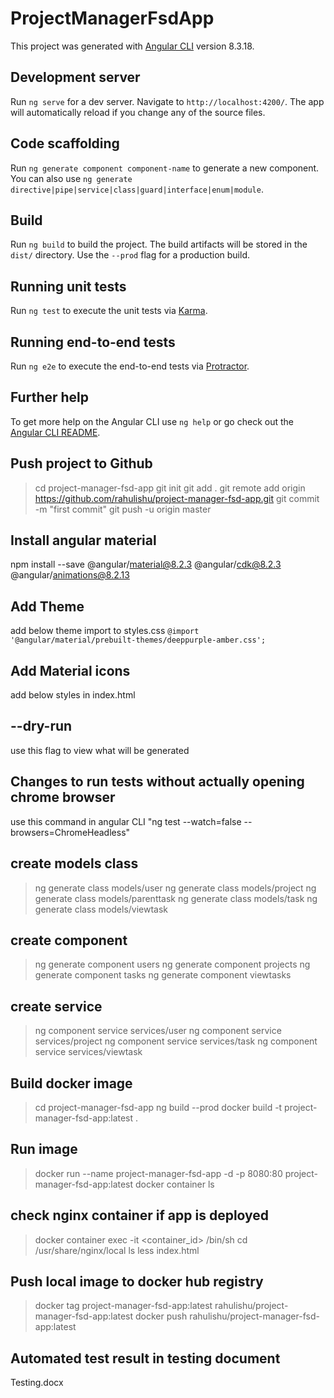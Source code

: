 # ProjectManagerFsdApp

This project was generated with [Angular CLI](https://github.com/angular/angular-cli) version 8.3.18.

## Development server

Run `ng serve` for a dev server. Navigate to `http://localhost:4200/`. The app will automatically reload if you change any of the source files.

## Code scaffolding

Run `ng generate component component-name` to generate a new component. You can also use `ng generate directive|pipe|service|class|guard|interface|enum|module`.

## Build

Run `ng build` to build the project. The build artifacts will be stored in the `dist/` directory. Use the `--prod` flag for a production build.

## Running unit tests

Run `ng test` to execute the unit tests via [Karma](https://karma-runner.github.io).

## Running end-to-end tests

Run `ng e2e` to execute the end-to-end tests via [Protractor](http://www.protractortest.org/).

## Further help

To get more help on the Angular CLI use `ng help` or go check out the [Angular CLI README](https://github.com/angular/angular-cli/blob/master/README.md).

## Push project to Github
> cd project-manager-fsd-app
> git init
> git add .
> git remote add origin https://github.com/rahulishu/project-manager-fsd-app.git
> git commit -m "first commit"
> git push -u origin master


## Install angular material
npm install --save @angular/material@8.2.3 @angular/cdk@8.2.3 @angular/animations@8.2.13


## Add Theme
add below theme import to styles.css
`@import '@angular/material/prebuilt-themes/deeppurple-amber.css';`

## Add Material icons
add below styles in index.html
<link href="https://fonts.googleapis.com/icon?family=Material+Icons" rel="stylesheet">

## --dry-run
use this flag to view what will be generated

## Changes to run tests without actually opening chrome browser
use this command in angular CLI "ng test --watch=false --browsers=ChromeHeadless"


## create models class
> ng generate class models/user
> ng generate class models/project
> ng generate class models/parenttask
> ng generate class models/task
> ng generate class models/viewtask

## create component
> ng generate component users
> ng generate component projects
> ng generate component tasks
> ng generate component viewtasks

## create service 
> ng component service services/user
> ng component service services/project
> ng component service services/task
> ng component service services/viewtask



## Build docker image
> cd project-manager-fsd-app
> ng build --prod
> docker build -t project-manager-fsd-app:latest .

## Run image
> docker run --name project-manager-fsd-app -d -p 8080:80 project-manager-fsd-app:latest
> docker container ls

## check nginx container if app is deployed 
> docker container exec -it <container_id> /bin/sh
> cd /usr/share/nginx/local
> ls 
> less index.html

## Push local image to docker hub registry
> docker tag project-manager-fsd-app:latest rahulishu/project-manager-fsd-app:latest
> docker push rahulishu/project-manager-fsd-app:latest

## Automated test result in testing document
Testing.docx

